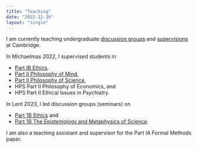 ```yaml
---
title: "Teaching"
date: "2022-12-16"
layout: "single"
---
```


I am currently teaching undergraduate [discussion groups](seminars/) and [supervisions](supervisions/) at Cambridge. 

In Michaelmas 2022, I supervised students in

- [Part IB Ethics](supervisions/ethics/), 
- [Part II Philosophy of Mind](supervisions/pom/), 
- [Part II Philosophy of Science](supervisions/pos/),
- HPS Part II Philosophy of Economics, and
- HPS Part II Ethical Issues in Psychiatry. 

In Lent 2023, I led discussion groups (seminars) on

- [Part 1B Ethics](seminars/ethics/) and
- [Part 1B The Epistemology and Metaphysics of Science](seminars/ems/). 

I am also a teaching assistant and supervisor for the Part IA Formal Methods paper. 